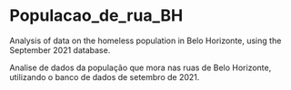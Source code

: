# Populacao_de_rua_BH
Analysis of data on the homeless population in Belo Horizonte, using the September 2021 database.

Analise de dados da população que mora nas ruas de Belo Horizonte, utilizando o banco de dados de setembro de 2021.
